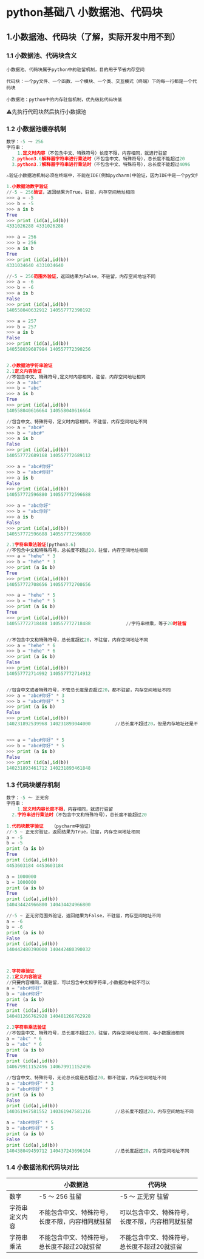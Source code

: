 

# python基础八	小数据池、代码块

## 1.小数据池、代码块（了解，实际开发中用不到）

### 1.1 小数据池、代码块含义

``小数据池、代码块属于python中的驻留机制，目的用于节省内存空间``

``代码块：一个py文件、一个函数、一个模块、一个类、交互模式（终端）下的每一行都是一个代码块``

``小数据池：python中的内存驻留机制，优先级比代码块低``

⚠️先执行代码块然后执行小数据池

### 1.2 小数据池缓存机制

```python
数字：-5 ～ 256
字符串：
	1.定义时内容（不包含中文、特殊符号）长度不限，内容相同，就进行驻留
  2.python3.6解释器字符串进行乘法时（不包含中文、特殊符号），总长度不能超过20
  3.python3.7解释器字符串进行乘法时（不包含中文、特殊符号），总长度不能超过4096
  
⚠️验证小数据池机制必须在终端中，不能在IDE(例如pycharm)中验证，因为IDE中是一个py文件，是一个代码块，会优先执行

1.小数据池数字验证
//-5 ~ 256验证，返回结果为True，驻留，内存空间地址相同
>>> a = -5
>>> b = -5
>>> a is b
True
>>> print (id(a),id(b))
4331026288 4331026288

>>> a = 256
>>> b = 256
>>> a is b
True
>>> print (id(a),id(b))
4331034640 4331034640

//-5 ~ 256范围外验证，返回结果为False，不驻留，内存空间地址不同
>>> a = -6
>>> b = -6
>>> a is b
False
>>> print (id(a),id(b))
140558040632912 140557772390192

>>> a = 257
>>> b = 257
>>> a is b
False
>>> print (id(a),id(b))
140558039687984 140557772390256


2.小数据池字符串验证
2.1定义内容验证
//不包含中文、特殊符号,定义时内容相同，驻留，内存空间地址相同
>>> a = "abc"
>>> b = "abc"
>>> a is b
True
>>> print (id(a),id(b))
140558040616664 140558040616664

//包含中文、特殊符号，定义时内容相同，不驻留，内存空间地址不同
>>> a = "abc#"
>>> b = "abc#"
>>> a is b
False
>>> print (id(a),id(b))
140557772689168 140557772689112

>>> a = "abc#你好"
>>> b = "abc#你好"
>>> a is b
False
>>> print (id(a),id(b))
140557772596880 140557772596688

>>> a = "abc你好"
>>> b = "abc你好"
>>> a is b
False
>>> print (id(a),id(b))
140557772596688 140557772596880

2.1字符串乘法验证(python3.6)
//不包含中文和特殊符号，总长度不超过20，驻留，内存空间地址相同
>>> a = "hehe" * 3
>>> b = "hehe" * 3
>>> print (a is b)
True
>>> print (id(a),id(b))
140557772708656 140557772708656

>>> a = "hehe" * 5
>>> b = "hehe" * 5
>>> print (a is b)
True
>>> print (id(a),id(b))
140557772718488 140557772718488				//字符串相乘，等于20时驻留


//不包含中文和特殊符号，总长度超过20，不驻留，内存空间地址不同
>>> a = "hehe" * 6
>>> b = "hehe" * 6
>>> print (a is b)
False
>>> print (id(a),id(b))
140557772714992 140557772714912


//包含中文或者特殊符号，不管总长度是否超过20，都不驻留，内存空间地址不同
>>> a = "abc#你好" * 3
>>> b = "abc#你好" * 3
>>> print (a is b)
False
>>> print (id(a),id(b))
140231892539968 140231893044000			//总长度不超过20，但是内存地址还是不同


>>> a = "abc#你好" * 5
>>> b = "abc#你好" * 5
>>> print (a is b)
False
>>> print (id(a),id(b))
140231893461712 140231893461848
```

### 1.3 代码块缓存机制

```python
数字：-5 ～ 正无穷
字符串：
	1.定义时内容长度不限，内容相同，就进行驻留
  2.字符串进行乘法时（不包含中文和特殊符号），总长度不能超过20
  
1.代码块数字验证	（pycharm中验证）
//-5 ~ 正无穷验证，返回结果为True，驻留，内存空间地址相同
a = -5
b = -5
print (a is b)
True
print (id(a),id(b))
4453603184 4453603184

a = 1000000
b = 1000000
print (a is b)
True
print (id(a),id(b))
140434424966800 140434424966800

//-5 ~ 正无穷范围外验证，返回结果为False，不驻留，内存空间地址不同
a = -6
b = -6
print (a is b)
False
print (id(a),id(b))
140442480390000 140442480390032



2.字符串验证
2.1定义内容验证
//只要内容相同，就驻留，可以包含中文和字符串,小数据池中就不可以
a = "abc#你好"
b = "abc#你好" 
print (a is b)
True
print (id(a),id(b))
140481266762928 140481266762928

2.2字符串乘法验证
//不包含中文、特殊符号，总长度不超过20，驻留，内存空间地址相同，与小数据池相同
a = "abc" * 6
b = "abc" * 6
print (a is b)
True
print (id(a),id(b))
140679911152496 140679911152496

//包含中文、特殊符号，无论总长度是否超过20，都不驻留，内存空间地址不同
a = "abc#你好" * 3
b = "abc#你好" * 3
print (a is b)
False
print (id(a),id(b))
140361947581552 140361947581216			//总长度不超过20，内存空间地址不同

a = "abc#你好" * 5
b = "abc#你好" * 5
print (a is b)
False
print (id(a),id(b))
140438049459712 140437243696104			//总长度超过20，内存空间地址不同
```



### 1.4 小数据池和代码块对比

|                | 小数据池                                         | 代码块                                           |
| -------------- | ------------------------------------------------ | ------------------------------------------------ |
| 数字           | -5 ～ 256   驻留                                 | -5 ～ 正无穷   驻留                              |
| 字符串定义内容 | 不能包含中文、特殊符号，长度不限，内容相同就驻留 | 可以包含中文、特殊符号，长度不限，内容相同就驻留 |
| 字符串乘法     | 不能包含中文、特殊符号，总长度不超过20就驻留     | 不能包含中文、特殊符号，总长度不超过20就驻留     |

